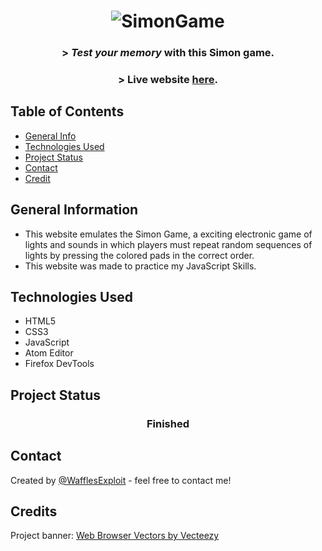 
<h1 align="center">
<img alt="SimonGame" title="SimonGame" src="https://user-images.githubusercontent.com/15943431/202028606-ce4b3aac-c90a-4d0c-9867-ecf53a8de115.png">
</h1>

<h3 align="center">
  > <em>Test your memory</em> with this Simon game.
</h3>
<h3 dir="auto" align="center">
  > Live website <a href="https://wafflesexploit.github.io/Simon-Game/" >here</a>.
</h3>

## Table of Contents
* [General Info](#general-information)
* [Technologies Used](#technologies-used)
* [Project Status](#project-status)
* [Contact](#contact)
* [Credit](#credit)
<!-- * [License](#license) -->


## General Information
- This website emulates the Simon Game, a exciting electronic game of lights and sounds in which players must repeat random sequences of lights by pressing the colored pads in the correct order.
- This website was made to practice my JavaScript Skills.

## Technologies Used
- HTML5
- CSS3
- JavaScript
- Atom Editor
- Firefox DevTools

## Project Status
 <h3 align="center"><strong>
   Finished</strong>
</h3>

## Contact
Created by [@WafflesExploit](https://github.com/WafflesExploit) - feel free to contact me!

## Credits
Project banner: <a href="https://www.vecteezy.com/free-vector/web-browser">Web Browser Vectors by Vecteezy</a>
